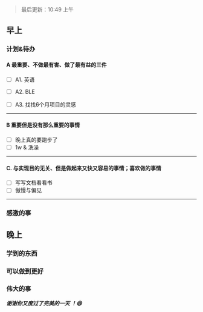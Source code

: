 > 最后更新：10:49 上午

## 早上

### 计划&待办

#### A  最重要、不做最有害、做了最有益的三件

- [ ] A1. 英语

- [ ] A2. BLE

- [ ] A3. 找找6个月项目的灵感


----

#### B 重要但是没有那么重要的事情

- [ ] 晚上真的要跑步了
- [ ] 1w & 洗澡

----

#### C. 与实现目的无关、但是做起来又快又容易的事情；喜欢做的事情

- [ ] 写写文档看看书
- [ ] 傲慢与偏见

----

### 感激的事


## 晚上

### 学到的东西


### 可以做到更好


### 伟大的事 



***谢谢你又度过了完美的一天 ！:smile:***